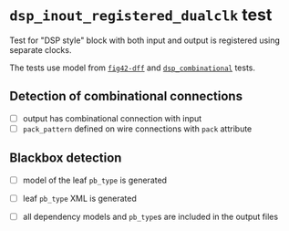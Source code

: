 # `dsp_inout_registered_dualclk` test

Test for "DSP style" block with both input and output is registered using
separate clocks.

The tests use model from [`fig42-dff`](FIXME) and
[`dsp_combinational`](../dsp_combinational/README.md) tests.

## Detection of combinational connections

 - [ ] output has combinational connection with input
 - [ ] `pack_pattern` defined on wire connections with `pack` attribute

## Blackbox detection

 - [ ] model of the leaf `pb_type` is generated
 - [ ] leaf `pb_type` XML is generated
 - [ ] all dependency models and `pb_type`s are included in the output files

